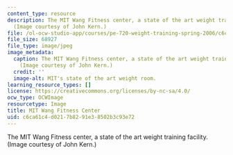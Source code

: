 ```yaml
---
content_type: resource
description: The MIT Wang Fitness center, a state of the art weight training facility.
  (Image courtesy of John Kern.)
file: /ol-ocw-studio-app/courses/pe-720-weight-training-spring-2006/c6ca61c4d0217b8291e38502b3c93e72_pe-720s06.jpg
file_size: 68927
file_type: image/jpeg
image_metadata:
  caption: The MIT Wang Fitness center, a state of the art weight training facility.
    (Image courtesy of John Kern.)
  credit: ''
  image-alt: MIT's state of the art weight room.
learning_resource_types: []
license: https://creativecommons.org/licenses/by-nc-sa/4.0/
ocw_type: OCWImage
resourcetype: Image
title: MIT Wang Fitness Center
uid: c6ca61c4-d021-7b82-91e3-8502b3c93e72
---
```

The MIT Wang Fitness center, a state of the art weight training facility. (Image courtesy of John Kern.)